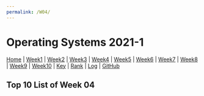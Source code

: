 ```yaml
---
permalink: /W04/
---
```


# Operating Systems 2021-1

[Home](../) |
[Week1](../W01/) |
[Week2](../W02/) |
[Week3](../W03/) |
[Week4](../W04/) |
[Week5](../W05/) |
[Week6](../W06/) |
[Week7](../W07/) |
[Week8](../W08/) |
[Week9](../W09/) |
[Week10](../W10/) |
[Key](../TXT/mypubkey.txt) |
[Rank](../TXT/myrank.txt) |
[Log](../TXT/mylog.txt) |
[GitHub](https://github.com/nofamex/os211)

## Top 10 List of Week 04
